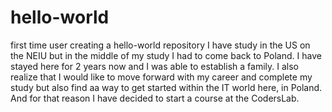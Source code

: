 # hello-world
first time user creating a hello-world repository
I have study in the US on the NEIU but in the middle of my study I had to come back to Poland. I have stayed here for 2 years now and I was able to establish a family. I also realize that I would like to move forward with my career and complete my study but also find aa way to get started within the IT world here, in Poland. And for that reason I have decided to start a course at the CodersLab.
